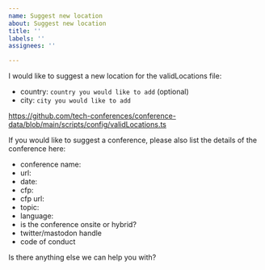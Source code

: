 ```yaml
---
name: Suggest new location
about: Suggest new location
title: ''
labels: ''
assignees: ''

---
```


I would like to suggest a new location for the validLocations file:

- country: `country you would like to add` (optional)
- city: `city you would like to add`

https://github.com/tech-conferences/conference-data/blob/main/scripts/config/validLocations.ts

If you would like to suggest a conference, please also list the details of the conference here:
- conference name:
- url:
- date:
- cfp:
- cfp url:
- topic:
- language:
- is the conference onsite or hybrid?
- twitter/mastodon handle
- code of conduct

Is there anything else we can help you with?
